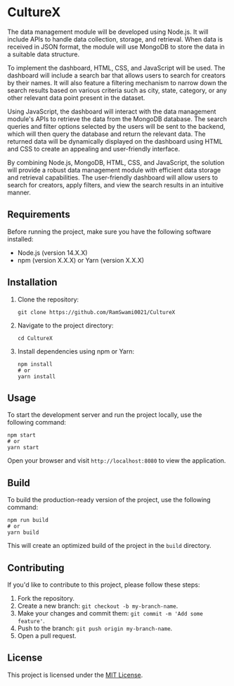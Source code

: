 # CultureX

The data management module will be developed using Node.js. It will include APIs to handle data collection, storage, and retrieval. When data is received in JSON format, the module will use MongoDB to store the data in a suitable data structure.

To implement the dashboard, HTML, CSS, and JavaScript will be used. The dashboard will include a search bar that allows users to search for creators by their names. It will also feature a filtering mechanism to narrow down the search results based on various criteria such as city, state, category, or any other relevant data point present in the dataset.

Using JavaScript, the dashboard will interact with the data management module's APIs to retrieve the data from the MongoDB database. The search queries and filter options selected by the users will be sent to the backend, which will then query the database and return the relevant data. The returned data will be dynamically displayed on the dashboard using HTML and CSS to create an appealing and user-friendly interface.

By combining Node.js, MongoDB, HTML, CSS, and JavaScript, the solution will provide a robust data management module with efficient data storage and retrieval capabilities. The user-friendly dashboard will allow users to search for creators, apply filters, and view the search results in an intuitive manner.

## Requirements

Before running the project, make sure you have the following software installed:

- Node.js (version 14.X.X)
- npm (version X.X.X) or Yarn (version X.X.X)

## Installation

1. Clone the repository:

   ```shell
   git clone https://github.com/RamSwami0021/CultureX
   ```

2. Navigate to the project directory:

   ```shell
   cd CultureX
   ```

3. Install dependencies using npm or Yarn:

   ```shell
   npm install
   # or
   yarn install
   ```

## Usage

To start the development server and run the project locally, use the following command:

```shell
npm start
# or
yarn start
```

Open your browser and visit `http://localhost:8080` to view the application.

## Build

To build the production-ready version of the project, use the following command:

```shell
npm run build
# or
yarn build
```

This will create an optimized build of the project in the `build` directory.

## Contributing

If you'd like to contribute to this project, please follow these steps:

1. Fork the repository.
2. Create a new branch: `git checkout -b my-branch-name`.
3. Make your changes and commit them: `git commit -m 'Add some feature'`.
4. Push to the branch: `git push origin my-branch-name`.
5. Open a pull request.

## License

This project is licensed under the [MIT License](LICENSE).
